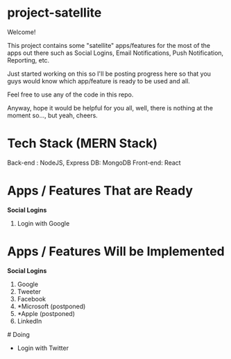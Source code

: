 # project-satellite

Welcome!

This project contains some "satellite" apps/features for the most of the apps out there such as Social Logins, Email Notifications, Push Notification, Reporting, etc. 

Just started working on this so I'll be posting progress here so that you guys would know which app/feature is ready to be used and all.

Feel free to use any of the code in this repo. 

Anyway, hope it would be helpful for you all, well, there is nothing at the moment so..., but yeah, cheers.

# Tech Stack (MERN Stack)

Back-end : NodeJS, Express
DB: MongoDB
Front-end: React

# Apps / Features That are Ready

**Social Logins**
1. Login with Google

# Apps / Features Will be Implemented

**Social Logins**
1. Google
2. Tweeter
3. Facebook
4. *Microsoft (postponed)
5. *Apple (postponed)
6. LinkedIn

# Doing
- Login with Twitter



